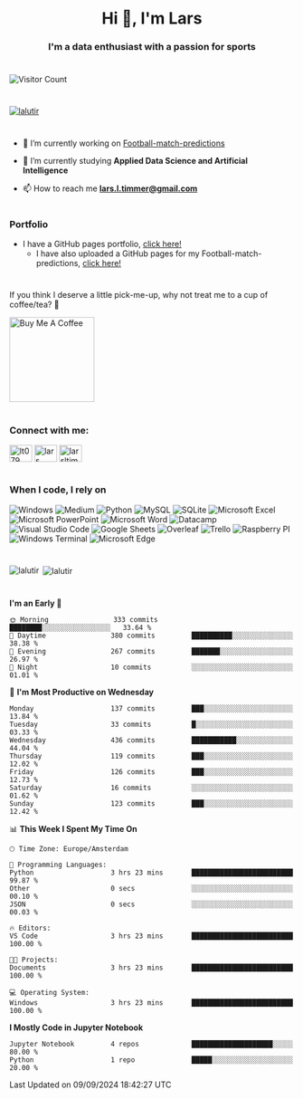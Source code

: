 <h1 align="center">Hi 👋, I'm Lars</h1>
<h3 align="center">I'm a data enthusiast with a passion for sports</h3>

#

![Visitor Count](https://profile-counter.glitch.me/lalutir/count.svg)

#

<p align="left"> <a href="https://github.com/ryo-ma/github-profile-trophy"><img src="https://github-profile-trophy.vercel.app/?username=lalutir" alt="lalutir" /></a> </p>

#

- 🔭 I’m currently working on [Football-match-predictions](https://github.com/lalutir/Football-match-predictions)

- 🌱 I’m currently studying **Applied Data Science and Artificial Intelligence**

- 📫 How to reach me **lars.l.timmer@gmail.com**

#

### Portfolio
- I have a GitHub pages portfolio, [click here!](https://lalutir.github.io/)
  - I have also uploaded a GitHub pages for my Football-match-predictions, [click here!](https://lalutir.github.io/Football-match-predictions)

<!--  - I have also uploaded a GitHub pages for my f1-analysis project, [click here!](https://lalutir.github.io/f1-analysis) -->

# 

<p>If you think I deserve a little pick-me-up, why not treat me to a cup of coffee/tea? 🥺</p>
<a href="https://www.buymeacoffee.com/lalutir" target="_blank"><img src="https://cdn.buymeacoffee.com/buttons/v2/default-red.png" alt="Buy Me A Coffee" width="150" ></a>

#

<h3 align="left">Connect with me:</h3>
<p align="left">
<a href="https://twitter.com/lt079" target="blank"><img align="center" src="https://raw.githubusercontent.com/rahuldkjain/github-profile-readme-generator/master/src/images/icons/Social/twitter.svg" alt="lt079" height="30" width="40" /></a>
<a href="https://linkedin.com/in/lars_timmer" target="blank"><img align="center" src="https://raw.githubusercontent.com/rahuldkjain/github-profile-readme-generator/master/src/images/icons/Social/linked-in-alt.svg" alt="lars timmer" height="30" width="40" /></a>
<a href="https://instagram.com/larsltimmer" target="blank"><img align="center" src="https://raw.githubusercontent.com/rahuldkjain/github-profile-readme-generator/master/src/images/icons/Social/instagram.svg" alt="larsltimmer" height="30" width="40" /></a>
<!-- <a href="https://medium.com/@lars.l.timmer" target="blank"><img align="center" src="https://raw.githubusercontent.com/rahuldkjain/github-profile-readme-generator/master/src/images/icons/Social/medium.svg" alt="@lars.l.timmer" height="30" width="40" /></a> -->
</p>

#

<h3 align="left">When I code, I rely on</h3>
<p>
  <img alt="Windows" src="https://img.shields.io/badge/Windows-0078D6?style=for-the-badge&logo=windows&logoColor=white" />
  <img alt="Medium" src="https://img.shields.io/badge/Medium-12100E?style=for-the-badge&logo=medium&logoColor=white" />
  <img alt="Python" src="https://img.shields.io/badge/Python-14354C?style=for-the-badge&logo=python&logoColor=white" />
  <img alt="MySQL" src="https://img.shields.io/badge/MySQL-00000F?style=for-the-badge&logo=mysql&logoColor=white" />
  <img alt="SQLite" src="https://img.shields.io/badge/SQLite-07405E?style=for-the-badge&logo=sqlite&logoColor=white" />
  <img alt="Microsoft Excel" src="https://img.shields.io/badge/Microsoft_Excel-217346?style=for-the-badge&logo=microsoft-excel&logoColor=white" />
  <img alt="Microsoft PowerPoint" src="https://img.shields.io/badge/Microsoft_PowerPoint-B7472A?style=for-the-badge&logo=microsoft-powerpoint&logoColor=white" />
  <img alt="Microsoft Word" src="https://img.shields.io/badge/Microsoft_Word-2B579A?style=for-the-badge&logo=microsoft-word&logoColor=white" />
  <img alt="Datacamp" src="https://img.shields.io/badge/Datacamp-05192D?style=for-the-badge&logo=datacamp&logoColor=65FF8F" />
  <img alt="Visual Studio Code" src="https://img.shields.io/badge/Visual_Studio_Code-0078D4?style=for-the-badge&logo=visual%20studio%20code&logoColor=white" />
  <img alt="Google Sheets" src="https://img.shields.io/badge/Google%20Sheets-34A853?style=for-the-badge&logo=google-sheets&logoColor=white" />
  <img alt="Overleaf" src="https://img.shields.io/badge/Overleaf-47A141?style=for-the-badge&logo=Overleaf&logoColor=white" />
  <img alt="Trello" src="https://img.shields.io/badge/Trello-0052CC?style=for-the-badge&logo=trello&logoColor=white" />
  <img alt="Raspberry PI" src="https://img.shields.io/badge/Raspberry%20Pi-A22846?style=for-the-badge&logo=Raspberry%20Pi&logoColor=white" />
  <img alt="Windows Terminal" src="https://img.shields.io/badge/windows%20terminal-4D4D4D?style=for-the-badge&logo=windows%20terminal&logoColor=white" />
  <img alt="Microsoft Edge" src="https://img.shields.io/badge/Microsoft_Edge-0078D7?style=for-the-badge&logo=Microsoft-edge&logoColor=white" />
</p>

#

<p><img align="left" src="https://github-readme-stats.vercel.app/api/top-langs?username=lalutir&show_icons=true&locale=en&theme=transparent" alt="lalutir" /></p>

<p>&nbsp;<img align="center" src="https://github-readme-stats.vercel.app/api?username=lalutir&show_icons=true&locale=en&theme=transparent" alt="lalutir" /></p>

#

<!--START_SECTION:waka-->
**I'm an Early 🐤** 

```text
🌞 Morning                333 commits         ████████░░░░░░░░░░░░░░░░░   33.64 % 
🌆 Daytime                380 commits         ██████████░░░░░░░░░░░░░░░   38.38 % 
🌃 Evening                267 commits         ███████░░░░░░░░░░░░░░░░░░   26.97 % 
🌙 Night                  10 commits          ░░░░░░░░░░░░░░░░░░░░░░░░░   01.01 % 
```
📅 **I'm Most Productive on Wednesday** 

```text
Monday                   137 commits         ███░░░░░░░░░░░░░░░░░░░░░░   13.84 % 
Tuesday                  33 commits          █░░░░░░░░░░░░░░░░░░░░░░░░   03.33 % 
Wednesday                436 commits         ███████████░░░░░░░░░░░░░░   44.04 % 
Thursday                 119 commits         ███░░░░░░░░░░░░░░░░░░░░░░   12.02 % 
Friday                   126 commits         ███░░░░░░░░░░░░░░░░░░░░░░   12.73 % 
Saturday                 16 commits          ░░░░░░░░░░░░░░░░░░░░░░░░░   01.62 % 
Sunday                   123 commits         ███░░░░░░░░░░░░░░░░░░░░░░   12.42 % 
```


📊 **This Week I Spent My Time On** 

```text
🕑︎ Time Zone: Europe/Amsterdam

💬 Programming Languages: 
Python                   3 hrs 23 mins       █████████████████████████   99.87 % 
Other                    0 secs              ░░░░░░░░░░░░░░░░░░░░░░░░░   00.10 % 
JSON                     0 secs              ░░░░░░░░░░░░░░░░░░░░░░░░░   00.03 % 

🔥 Editors: 
VS Code                  3 hrs 23 mins       █████████████████████████   100.00 % 

🐱‍💻 Projects: 
Documents                3 hrs 23 mins       █████████████████████████   100.00 % 

💻 Operating System: 
Windows                  3 hrs 23 mins       █████████████████████████   100.00 % 
```

**I Mostly Code in Jupyter Notebook** 

```text
Jupyter Notebook         4 repos             ████████████████████░░░░░   80.00 % 
Python                   1 repo              █████░░░░░░░░░░░░░░░░░░░░   20.00 % 
```




 Last Updated on 09/09/2024 18:42:27 UTC
<!--END_SECTION:waka-->

